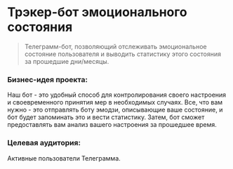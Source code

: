 # Трэкер-бот эмоционального состояния
> Телеграмм-бот, позволяющий отслеживать эмоциональное состояние пользователя и выводить статистику этого состояния за прошедшие дни/месяцы. 

### Бизнес-идея проекта:
Наш бот - это удобный способ для контролирования своего настроения и своевременного принятия мер в необходимых случаях. Все, что вам нужно - это отправлять боту эмодзи, описывающие ваше состояние, и бот будет запоминать это и вести статистику. Затем, бот сможет предоставлять вам анализ вашего настроения за прошедшее время. 

### Целевая аудитория:
Активные пользователи Телеграмма. 

